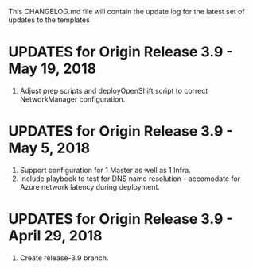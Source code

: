 This CHANGELOG.md file will contain the update log for the latest set of updates to the templates

# UPDATES for Origin Release 3.9 - May 19, 2018
1.  Adjust prep scripts and deployOpenShift script to correct NetworkManager configuration. 


# UPDATES for Origin Release 3.9 - May 5, 2018
1.  Support configuration for 1 Master as well as 1 Infra.
2.  Include playbook to test for DNS name resolution - accomodate for Azure network latency during deployment.


# UPDATES for Origin Release 3.9 - April 29, 2018

1.  Create release-3.9 branch.
